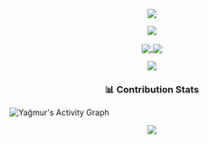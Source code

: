 <p align="center">
    <img src="https://readme-typing-svg.herokuapp.com/?lines=Hello+!+Welcome+to+my+Github+page;I+am+Yağmur+:)&font=Fira%20Code&center=true&width=740&height=45&color=7B68EE&vCenter=true&size=30">
</p>
<p align="center">
<img src="https://user-images.githubusercontent.com/73097560/115834477-dbab4500-a447-11eb-908a-139a6edaec5c.gif"> 
<br>
<div align="center">
    <div>
        <a href="https://github.com/yagmurlu">
            <img align="center" src="https://github-readme-stats.vercel.app/api?username=yagmurlu&show_icons=true&bg_color=0d1117&text_color=bdc3c7&title_color=f1c40f&icon_color=f1c40f&hide_border=true" />
        </a>
       <a href="https://github.com/yagmurlu">
            <img align="center" src="https://github-readme-stats.vercel.app/api/top-langs/?username=yagmurlu&bg_color=0d1117&text_color=bdc3c7&title_color=f1c40f&hide_border=true&layout=compact&langs_count=10" />
        </a>
    </div>
</div>

<p align="center">
<img src="https://user-images.githubusercontent.com/73097560/115834477-dbab4500-a447-11eb-908a-139a6edaec5c.gif"> 
<br>
  
<h3 align="center"> 📊 Contribution Stats </h3>  

<img alt="Yağmur's Activity Graph" src="https://github-readme-activity-graph.vercel.app/graph/?username=yagmurlu&bg_color=1F222E&color=F8D866&line=F85D7F&point=FFFFFF&hide_border=true" />
 

<br>
<p align="center">
<img src="https://user-images.githubusercontent.com/73097560/115834477-dbab4500-a447-11eb-908a-139a6edaec5c.gif"> 
<br>
